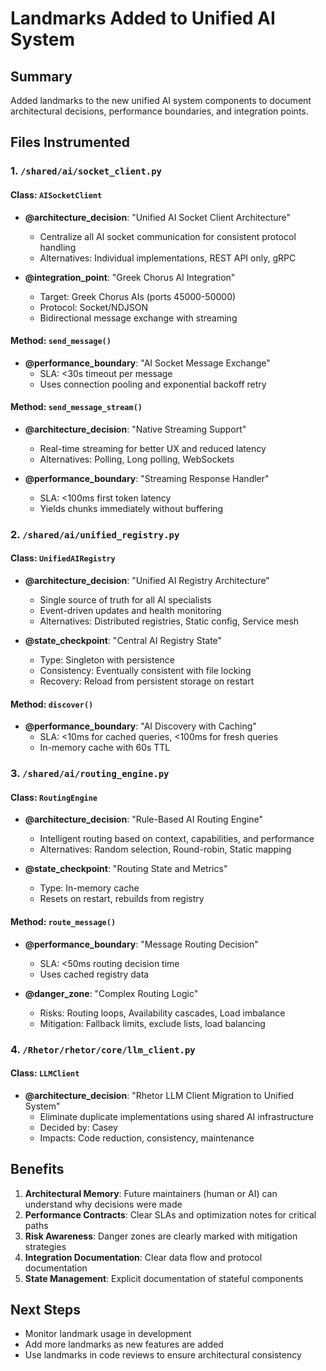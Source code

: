 # Landmarks Added to Unified AI System

## Summary
Added landmarks to the new unified AI system components to document architectural decisions, performance boundaries, and integration points.

## Files Instrumented

### 1. `/shared/ai/socket_client.py`

#### Class: `AISocketClient`
- **@architecture_decision**: "Unified AI Socket Client Architecture"
  - Centralize all AI socket communication for consistent protocol handling
  - Alternatives: Individual implementations, REST API only, gRPC
  
- **@integration_point**: "Greek Chorus AI Integration"
  - Target: Greek Chorus AIs (ports 45000-50000)
  - Protocol: Socket/NDJSON
  - Bidirectional message exchange with streaming

#### Method: `send_message()`
- **@performance_boundary**: "AI Socket Message Exchange"
  - SLA: <30s timeout per message
  - Uses connection pooling and exponential backoff retry

#### Method: `send_message_stream()`
- **@architecture_decision**: "Native Streaming Support"
  - Real-time streaming for better UX and reduced latency
  - Alternatives: Polling, Long polling, WebSockets
  
- **@performance_boundary**: "Streaming Response Handler"
  - SLA: <100ms first token latency
  - Yields chunks immediately without buffering

### 2. `/shared/ai/unified_registry.py`

#### Class: `UnifiedAIRegistry`
- **@architecture_decision**: "Unified AI Registry Architecture"
  - Single source of truth for all AI specialists
  - Event-driven updates and health monitoring
  - Alternatives: Distributed registries, Static config, Service mesh
  
- **@state_checkpoint**: "Central AI Registry State"
  - Type: Singleton with persistence
  - Consistency: Eventually consistent with file locking
  - Recovery: Reload from persistent storage on restart

#### Method: `discover()`
- **@performance_boundary**: "AI Discovery with Caching"
  - SLA: <10ms for cached queries, <100ms for fresh queries
  - In-memory cache with 60s TTL

### 3. `/shared/ai/routing_engine.py`

#### Class: `RoutingEngine`
- **@architecture_decision**: "Rule-Based AI Routing Engine"
  - Intelligent routing based on context, capabilities, and performance
  - Alternatives: Random selection, Round-robin, Static mapping
  
- **@state_checkpoint**: "Routing State and Metrics"
  - Type: In-memory cache
  - Resets on restart, rebuilds from registry

#### Method: `route_message()`
- **@performance_boundary**: "Message Routing Decision"
  - SLA: <50ms routing decision time
  - Uses cached registry data
  
- **@danger_zone**: "Complex Routing Logic"
  - Risks: Routing loops, Availability cascades, Load imbalance
  - Mitigation: Fallback limits, exclude lists, load balancing

### 4. `/Rhetor/rhetor/core/llm_client.py`

#### Class: `LLMClient`
- **@architecture_decision**: "Rhetor LLM Client Migration to Unified System"
  - Eliminate duplicate implementations using shared AI infrastructure
  - Decided by: Casey
  - Impacts: Code reduction, consistency, maintenance

## Benefits

1. **Architectural Memory**: Future maintainers (human or AI) can understand why decisions were made
2. **Performance Contracts**: Clear SLAs and optimization notes for critical paths
3. **Risk Awareness**: Danger zones are clearly marked with mitigation strategies
4. **Integration Documentation**: Clear data flow and protocol documentation
5. **State Management**: Explicit documentation of stateful components

## Next Steps

- Monitor landmark usage in development
- Add more landmarks as new features are added
- Use landmarks in code reviews to ensure architectural consistency